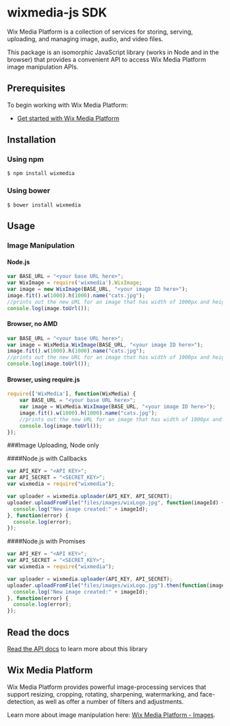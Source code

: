 wixmedia-js SDK
===================

Wix Media Platform is a collection of services for storing, serving, uploading, and managing image, audio, and video files.

This package is an isomorphic JavaScript library (works in Node and in the browser) that provides a convenient API to access Wix Media Platform image manipulation APIs.

## Prerequisites
To begin working with Wix Media Platform:

- [Get started with Wix Media Platform](http://mediacloud.wix.com/dashboard/index.html)


## Installation
### Using npm ###
    $ npm install wixmedia
### Using bower ###
    $ bower install wixmedia


## Usage ##

### Image Manipulation ###
#### Node.js
````js
var BASE_URL = "<your base URL here>";
var WixImage = require('wixmedia').WixImage;
var image = new WixImage(BASE_URL, "<your image ID here>");
image.fit().w(1000).h(1000).name("cats.jpg");
//prints out the new URL for an image that has width of 1000px and height of 1000px
console.log(image.toUrl());

````

#### Browser, no AMD
````js
var BASE_URL = "<your base URL here>";
var image = WixMedia.WixImage(BASE_URL, "<your image ID here>");
image.fit().w(1000).h(1000).name("cats.jpg");
//prints out the new URL for an image that has width of 1000px and height of 1000px
console.log(image.toUrl());
````

#### Browser, using require.js
````js
require(['WixMedia'], function(WixMedia) {
    var BASE_URL = "<your base URL here>";
    var image = WixMedia.WixImage(BASE_URL, "<your image ID here>");
    image.fit().w(1000).h(1000).name("cats.jpg");
    //prints out the new URL for an image that has width of 1000px and height of 1000px
    console.log(image.toUrl());
});
````

###Image Uploading, Node only

####Node.js with Callbacks
```js
var API_KEY = "<API KEY>";
var API_SECRET = "<SECRET_KEY>";
var wixmedia = require("wixmedia");

var uploader = wixmedia.uploader(API_KEY, API_SECRET);
uploader.uploadFromFile("files/images/wixLogo.jpg", function(imageId) {
  console.log("New image created:" + imageId);
}, function(error) {
  console.log(error);
});

```

####Node.js with Promises
```js
var API_KEY = "<API KEY>";
var API_SECRET = "<SECRET_KEY>";
var wixmedia = require("wixmedia");

var uploader = wixmedia.uploader(API_KEY, API_SECRET);
uploader.uploadFromFile("files/images/wixLogo.jpg").then(function(imageId) {
  console.log("New image created:" + imageId);
}, function(error) {
  console.log(error);
});

```

## Read the docs ##
[Read the API docs](http://wix.github.io/wixmedia-js/) to learn more about this library

## Wix Media Platform ##
Wix Media Platform provides powerful image-processing services that support resizing, cropping, rotating, sharpening, watermarking, and face-detection, as well as offer a number of filters and adjustments.

Learn more about image manipulation here: [Wix Media Platform - Images](http://mediacloud.wix.com/docs/images.html).
